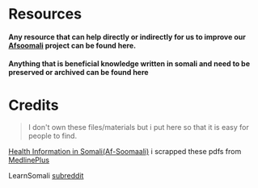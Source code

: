 # Resources

#### Any resource that can help directly or indirectly for us to improve our [Afsoomali](https://github.com/yahyaqowle/Afsoomali) project can be found here.

#### Anything that is beneficial knowledge written in somali and need to be preserved or archived can be found here

# Credits

> I don't own these files/materials but i put here so that it is easy for people to find.

[Health Information in Somali(Af-Soomaali)](https://github.com/yahyaqowle/Afsoomali/tree/main/Resources/Health%20Information%20in%20Somali%20(Af-Soomaali%20)) i scrapped these pdfs from [MedlinePlus](https://medlineplus.gov/languages/somali.html)

LearnSomali [subreddit](https://www.reddit.com/r/LearnSomali/comments/ni3p3c/resources_for_learning_somali/)
